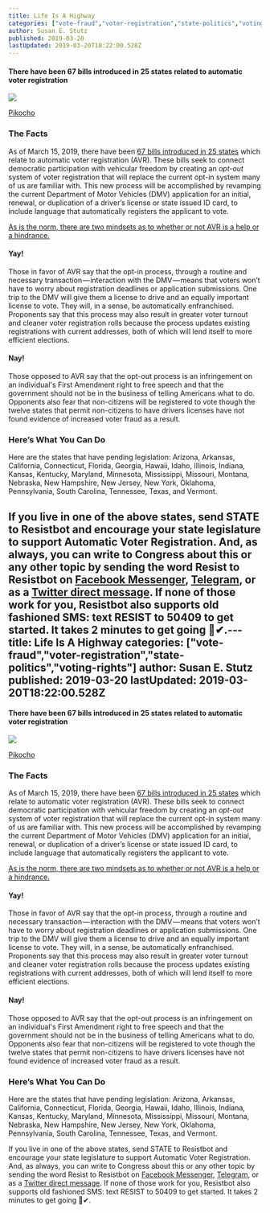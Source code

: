 ```yaml
---
title: Life Is A Highway
categories: ["vote-fraud","voter-registration","state-politics","voting-rights"]
author: Susan E. Stutz
published: 2019-03-20
lastUpdated: 2019-03-20T18:22:00.528Z
---
```

#### There have been 67 bills introduced in 25 states related to automatic voter registration

![](https://cdn-images-1.medium.com/max/769/1*7I3AaGdoXeg71EVWg3dsYQ.jpeg)

[Pikocho](https://funnyjunk.com/funny_gifs/4810754/Infinite+highway+in+the+sky/)

### The Facts

As of March 15, 2019, there have been [67 bills introduced in 25 states](https://www.brennancenter.org/analysis/automatic-voter-registration-bills-2015-present) which relate to automatic voter registration (AVR). These bills seek to connect democratic participation with vehicular freedom by creating an _opt-out_ system of voter registration that will replace the current opt-in system many of us are familiar with. This new process will be accomplished by revamping the current Department of Motor Vehicles (DMV) application for an initial, renewal, or duplication of a driver’s license or state issued ID card, to include language that automatically registers the applicant to vote.

[As is the norm, there are two mindsets as to whether or not AVR is a help or a hindrance.](http://www.ncsl.org/research/elections-and-campaigns/automatic-voter-registration.aspx)

#### Yay!

Those in favor of AVR say that the opt-in process, through a routine and necessary transaction — interaction with the DMV — means that voters won’t have to worry about registration deadlines or application submissions. One trip to the DMV will give them a license to drive and an equally important license to vote. They will, in a sense, be automatically enfranchised. Proponents say that this process may also result in greater voter turnout and cleaner voter registration rolls because the process updates existing registrations with current addresses, both of which will lend itself to more efficient elections.

#### Nay!

Those opposed to AVR say that the opt-out process is an infringement on an individual's First Amendment right to free speech and that the government should not be in the business of telling Americans what to do. Opponents also fear that non-citizens will be registered to vote though the twelve states that permit non-citizens to have drivers licenses have not found evidence of increased voter fraud as a result.

### Here’s What You Can Do

Here are the states that have pending legislation: Arizona, Arkansas, California, Connecticut, Florida, Georgia, Hawaii, Idaho, Illinois, Indiana, Kansas, Kentucky, Maryland, Minnesota, Mississippi, Missouri, Montana, Nebraska, New Hampshire, New Jersey, New York, Oklahoma, Pennsylvania, South Carolina, Tennessee, Texas, and Vermont.

If you live in one of the above states, send STATE to Resistbot and encourage your state legislature to support Automatic Voter Registration. And, as always, you can write to Congress about this or any other topic by sending the word Resist to Resistbot on [Facebook Messenger](http://m.me/resistbot), [Telegram](http://t.me/resistbot), or as a [Twitter direct message](https://twitter.com/messages/compose?recipient_id=835740314006511618&text=resist). If none of those work for you, Resistbot also supports old fashioned SMS: text RESIST to 50409 to get started. It takes 2 minutes to get going 🚗✔.---
  title: Life Is A Highway
  categories: ["vote-fraud","voter-registration","state-politics","voting-rights"]
  author: Susan E. Stutz
  published: 2019-03-20
  lastUpdated: 2019-03-20T18:22:00.528Z
  ---
  #### There have been 67 bills introduced in 25 states related to automatic voter registration

![](https://cdn-images-1.medium.com/max/769/1*7I3AaGdoXeg71EVWg3dsYQ.jpeg)

[Pikocho](https://funnyjunk.com/funny_gifs/4810754/Infinite+highway+in+the+sky/)

### The Facts

As of March 15, 2019, there have been [67 bills introduced in 25 states](https://www.brennancenter.org/analysis/automatic-voter-registration-bills-2015-present) which relate to automatic voter registration (AVR). These bills seek to connect democratic participation with vehicular freedom by creating an _opt-out_ system of voter registration that will replace the current opt-in system many of us are familiar with. This new process will be accomplished by revamping the current Department of Motor Vehicles (DMV) application for an initial, renewal, or duplication of a driver’s license or state issued ID card, to include language that automatically registers the applicant to vote.

[As is the norm, there are two mindsets as to whether or not AVR is a help or a hindrance.](http://www.ncsl.org/research/elections-and-campaigns/automatic-voter-registration.aspx)

#### Yay!

Those in favor of AVR say that the opt-in process, through a routine and necessary transaction — interaction with the DMV — means that voters won’t have to worry about registration deadlines or application submissions. One trip to the DMV will give them a license to drive and an equally important license to vote. They will, in a sense, be automatically enfranchised. Proponents say that this process may also result in greater voter turnout and cleaner voter registration rolls because the process updates existing registrations with current addresses, both of which will lend itself to more efficient elections.

#### Nay!

Those opposed to AVR say that the opt-out process is an infringement on an individual's First Amendment right to free speech and that the government should not be in the business of telling Americans what to do. Opponents also fear that non-citizens will be registered to vote though the twelve states that permit non-citizens to have drivers licenses have not found evidence of increased voter fraud as a result.

### Here’s What You Can Do

Here are the states that have pending legislation: Arizona, Arkansas, California, Connecticut, Florida, Georgia, Hawaii, Idaho, Illinois, Indiana, Kansas, Kentucky, Maryland, Minnesota, Mississippi, Missouri, Montana, Nebraska, New Hampshire, New Jersey, New York, Oklahoma, Pennsylvania, South Carolina, Tennessee, Texas, and Vermont.

If you live in one of the above states, send STATE to Resistbot and encourage your state legislature to support Automatic Voter Registration. And, as always, you can write to Congress about this or any other topic by sending the word Resist to Resistbot on [Facebook Messenger](http://m.me/resistbot), [Telegram](http://t.me/resistbot), or as a [Twitter direct message](https://twitter.com/messages/compose?recipient_id=835740314006511618&text=resist). If none of those work for you, Resistbot also supports old fashioned SMS: text RESIST to 50409 to get started. It takes 2 minutes to get going 🚗✔.